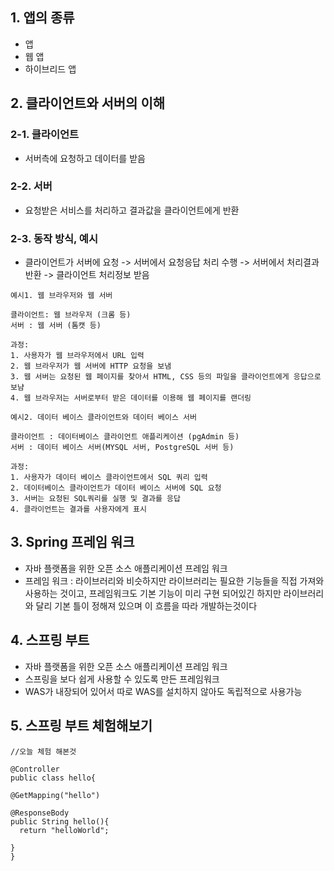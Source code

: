 ## 1. 앱의 종류
+ 앱
+ 웹 앱
+ 하이브리드 앱 

## 2. 클라이언트와 서버의 이해

### 2-1. 클라이언트
+ 서버측에 요청하고 데이터를 받음

### 2-2. 서버
+ 요청받은 서비스를 처리하고 결과값을 클라이언트에게 반환

### 2-3. 동작 방식, 예시
+ 클라이언트가 서버에 요청 -> 서버에서 요청응답 처리 수행 -> 서버에서 처리결과 반환 -> 클라이언트 처리정보 받음
```
예시1. 웹 브라우저와 웹 서버

클라이언트: 웹 브라우저 (크롬 등)
서버 : 웹 서버 (톰캣 등)

과정:
1. 사용자가 웹 브라우저에서 URL 입력
2. 웹 브라우저가 웹 서버에 HTTP 요청을 보냄
3. 웹 서버는 요청된 웹 페이지를 찾아서 HTML, CSS 등의 파일을 클라이언트에게 응답으로 보냠
4. 웹 브라우저는 서버로부터 받은 데이터를 이용해 웹 페이지를 랜더링
```
```
예시2. 데이터 베이스 클라이언트와 데이터 베이스 서버

클라이언트 : 데이터베이스 클라이언트 애플리케이션 (pgAdmin 등)
서버 : 데이터 베이스 서버(MYSQL 서버, PostgreSQL 서버 등)

과정:
1. 사용자가 데이터 베이스 클라이언트에서 SQL 쿼리 입력
2. 데이터베이스 클라이언트가 데이터 베이스 서버에 SQL 요청
3. 서버는 요청된 SQL쿼리를 실행 및 결과를 응답
4. 클라이언트는 결과를 사용자에게 표시

```

## 3. Spring 프레임 워크
+ 자바 플랫폼을 위한 오픈 소스 애플리케이션 프레임 워크
+ 프레임 워크 : 라이브러리와 비슷하지만 라이브러리는 필요한 기능들을 직접 가져와 사용하는 것이고, 프레임워크도 기본 기능이 미리 구현 되어있긴 하지만 라이브러리와 달리 기본 틀이 정해져 있으며 이 흐름을 따라 개발하는것이다

## 4. 스프링 부트
+ 자바 플랫폼을 위한 오픈 소스 애플리케이션 프레임 워크
+ 스프링을 보다 쉽게 사용할 수 있도록 만든 프레임워크
+ WAS가 내장되어 있어서 따로 WAS를 설치하지 않아도 독립적으로 사용가능

## 5. 스프링 부트 체험해보기
```
//오늘 체험 해본것

@Controller 
public class hello{

@GetMapping("hello")

@ResponseBody
public String hello(){
  return "helloWorld";

}
}
```





